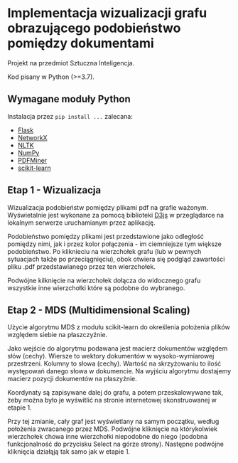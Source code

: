# Implementacja wizualizacji grafu obrazującego podobieństwo pomiędzy dokumentami

Projekt na przedmiot Sztuczna Inteligencja.

Kod pisany w Python (>=3.7).

## Wymagane moduły Python

Instalacja przez `pip install ...` zalecana:

* [Flask][1]
* [NetworkX][2]
* [NLTK][3]
* [NumPy][4]
* [PDFMiner][5]
* [scikit-learn][6]

[1]: https://pypi.org/project/Flask/ "Flask PyPI page"
[2]: https://pypi.org/project/networkx/ "NetworkX PyPI page"
[3]: https://pypi.org/project/nltk/ "Natural Language Toolkit (NLTK) PyPI page"
[4]: https://pypi.org/project/numpy/ "NumPy PyPI page"
[5]: https://pypi.org/project/pdfminer/ "PDFMiner PyPI page"
[6]: https://pypi.org/project/scikit-learn/ "scikit-learn PyPI page"

## Etap 1 - Wizualizacja

Wizualizacja podobieństw pomiędzy plikami pdf na grafie ważonym.
Wyświetalnie jest wykonane za pomocą biblioteki [D3js](https://d3js.org/) w przeglądarce na lokalnym serwerze uruchamianym przez aplikację.

Podobieństwo pomiędzy plikami jest przedstawione jako odległość pomiędzy nimi, jak i przez kolor połączenia - im ciemniejsze tym większe podobieństwo. Po kliknieciu na wierzchołek grafu (lub w pewnych sytuacjach także po przeciągnięciu), obok otwiera się podgląd zawartości pliku .pdf przedstawianego przez ten wierzchołek.

Podwójne kilknięcie na wierzchołek dołącza do widocznego grafu wszystkie inne wierzchołki które są podobne do wybranego.

## Etap 2 - MDS (Multidimensional Scaling)

Użycie algorytmu MDS z modułu scikit-learn do określenia położenia plików względem siebie na płaszczyźnie.

Jako wejście do algorytmu podawana jest macierz dokumentów względem słów (cechy). Wiersze to wektory dokumentów w wysoko-wymiarowej przestrzeni. Kolumny to słowa (cechy). Wartość na skrzyżowaniu to ilość występowań danego słowa w dokumencie. Na wyjściu algorytmu dostajemy macierz pozycji dokumentów na płaszyźnie.

Koordynaty są zapisywane dalej do grafu, a potem przeskalowywane tak, żeby można było je wyświtlić na stronie internetowej skonstruowanej w etapie 1.

Przy tej zmianie, cały graf jest wyświetlany na samym początku, według położenia zwracanego przez MDS. Podwójne kliknięcie na którykolwiek wierzchołek chowa inne wierzchołki niepodobne do niego (podobna funkcjonalność do przycisku Select na górze strony). Następne podwójne kliknięcia działąją tak samo jak w etapie 1.
